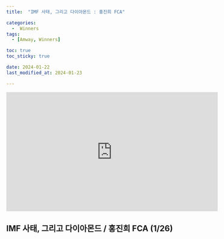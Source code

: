 ```yaml
---
title:  "IMF 사태, 그리고 다이아몬드 : 홍진희 FCA" 

categories:
  -  Winners
tags:
  - [Amway, Winners]

toc: true
toc_sticky: true

date: 2024-01-22
last_modified_at: 2024-01-23

---
```


<iframe width="560" height="315" src="https://www.youtube.com/embed/DsnEwRwiOn8?si=mn66DGx8WOg4bGDV" title="YouTube video player" frameborder="0" allow="accelerometer; autoplay; clipboard-write; encrypted-media; gyroscope; picture-in-picture; web-share" allowfullscreen></iframe>




## IMF 사태, 그리고 다이아몬드 / 홍진희 FCA (1/26)
### 